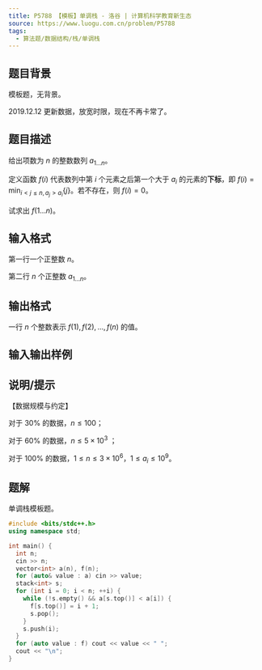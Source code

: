 ```yaml
---
title: P5788 【模板】单调栈 - 洛谷 | 计算机科学教育新生态
source: https://www.luogu.com.cn/problem/P5788
tags:
  - 算法题/数据结构/栈/单调栈 
---
```


## 题目背景

模板题，无背景。

2019.12.12 更新数据，放宽时限，现在不再卡常了。

## 题目描述

给出项数为 $n$ 的整数数列 $a_{1 \dots n}$。

定义函数 $f(i)$ 代表数列中第 $i$ 个元素之后第一个大于 $a_i$ 的元素的**下标**，即 $f(i)=\min_{i<j\leq n, a_j > a_i} \{j\}$。若不存在，则 $f(i)=0$。

试求出 $f(1\dots n)$。

## 输入格式

第一行一个正整数 $n$。

第二行 $n$ 个正整数 $a_{1\dots n}$。

## 输出格式

一行 $n$ 个整数表示 $f(1), f(2), \dots, f(n)$ 的值。

## 输入输出样例

## 说明/提示

【数据规模与约定】

对于 $30\%$ 的数据，$n\leq 100$；

对于 $60\%$ 的数据，$n\leq 5 \times 10^3$ ；

对于 $100\%$ 的数据，$1 \le n\leq 3\times 10^6$，$1\leq a_i\leq 10^9$。

## 题解
单调栈模板题。

```cpp
#include <bits/stdc++.h>
using namespace std;

int main() {
  int n;
  cin >> n;
  vector<int> a(n), f(n);
  for (auto& value : a) cin >> value;
  stack<int> s;
  for (int i = 0; i < n; ++i) {
    while (!s.empty() && a[s.top()] < a[i]) {
      f[s.top()] = i + 1;
      s.pop();
    }
    s.push(i);
  }
  for (auto value : f) cout << value << " ";
  cout << "\n";
}
```

